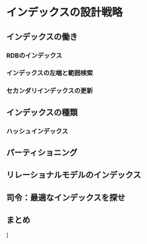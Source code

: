 # インデックスの設計戦略
## インデックスの働き
### RDBのインデックス
### インデックスの左端と範囲検索
### セカンダリインデックスの更新
## インデックスの種類
### ハッシュインデックス
## パーティショニング
## リレーショナルモデルのインデックス
## 司令：最適なインデックスを探せ
## まとめ
]